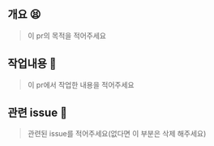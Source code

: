 ## 개요 😫

> 이 pr의 목적을 적어주세요

## 작업내용 🐉

> 이 pr에서 작업한 내용을 적어주세요

## 관련 issue 💋

> 관련된 issue를 적어주세요(없다면 이 부분은 삭제 해주세요)